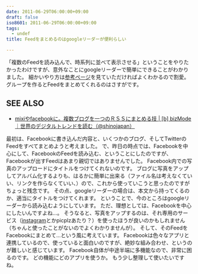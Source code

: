 ```yaml
---
date: 2011-06-29T06:00:00+09:00
draft: false
iso8601: 2011-06-29T06:00:00+09:00
tags:
  - undef
title: Feedをまとめるのはgoogleリーダーが便利らしい

---
```


<p>「複数のFeedを読み込んで、時系列に並べて表示させる」ということをやりたかったわけですが、意外なことにgoogleリーダーで簡単にできることがわかりました。
細かいやり方は<a href="http://www.shinojapan.biz/2009/03/skill/851.html">参考ページ</a>を見ていただければよくわかるので割愛。
グループを作るとFeedをまとめてくれるのはさすがです。</p>

<div id="see_also">
<h2>SEE ALSO</h2>
<ul>
<li><a href="http://www.shinojapan.biz/2009/03/skill/851.html">mixiやfacebookに。複数ブログを一つのＲＳＳにまとめる技 | [b] bizMode｜世界のデジタルトレンドを読む（@shinojapan）</a></li>
</ul>
</div>

<p>
最初は、Facebookに書き込んだ内容と、いくつかのブログ、そしてTwitterのFeedをすべてまとめようと考えました。
で、昨日の時点では、Facebookを中心にして、FacebookのFeedを読み込む、ということにしたのですが、Facebookが出すFeedはあまり親切ではありませんでした。
Facebook内での写真のアップロードにタイトルをつけてくれないのです。
ブログに写真をアップしてアルバム化するよりも、はるかに簡単に出来る（ファイル名は考えなくていい、リンクを作らなくていい、）ので、これから使っていこうと思ったのですがちょっと残念です。
その点、googleリーダーの場合は、本文から持ってくるのか、適当にタイトルをつけてくれます。
ということで、今のところはgoogleリーダーから読み込むようにしています。
ただ、理想としては、Facebookを中心にしたいんですよね&#133;。
そうなると、写真をアップするのは、それ専用のサービス（<a href="http://instagram.com/">instagram</a>とかpicplzあたり？）を使ったほうが良いのかもしれません（ちゃんと使ったことがないのでよくわかりませんが）。
そして、そのFeedをFacebookにまとめて&#133;という風に考えています。
Facebookは色々なアプリと連携しているので、使っていると面白いのですが、絶妙な組み合わせ、というのが難しいと感じています。
Facebook自体が中途半端に多機能なので、非常に困るのです。
どの機能にどのアプリを使うか。
もう少し整理して使いたいですね。</p>
    	
